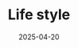 ---
title: Life style
description: coding style and env config
date: '2025-04-20'
tags:
  - STYLE
image: /series-style.png
draft: false
---